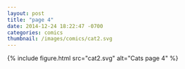```yaml
---
layout: post
title: "page 4"
date: 2014-12-24 18:22:47 -0700
categories: comics
thumbnail: /images/comics/cat2.svg
---
```


{% include figure.html src="cat2.svg" alt="Cats page 4" %}
